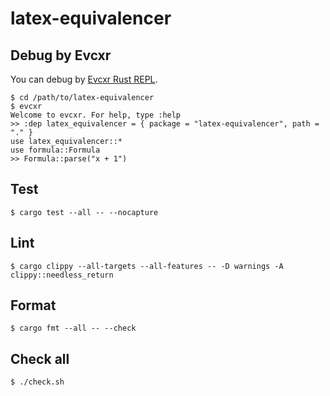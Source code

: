 # latex-equivalencer #

## Debug by Evcxr ##

You can debug by [Evcxr Rust REPL](https://github.com/google/evcxr/blob/main/evcxr_repl/README.md).

```console
$ cd /path/to/latex-equivalencer
$ evcxr
Welcome to evcxr. For help, type :help
>> :dep latex_equivalencer = { package = "latex-equivalencer", path = "." }
use latex_equivalencer::*
use formula::Formula
>> Formula::parse("x + 1")
```

## Test ##

```console
$ cargo test --all -- --nocapture
```

## Lint ##

```console
$ cargo clippy --all-targets --all-features -- -D warnings -A clippy::needless_return
```

## Format ##

```console
$ cargo fmt --all -- --check
```

## Check all ##

```console
$ ./check.sh
```
